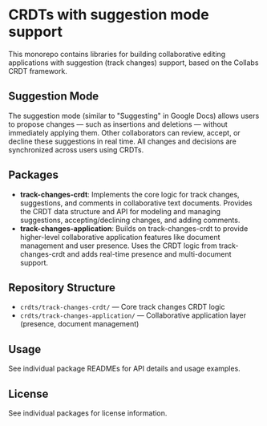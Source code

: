 # CRDTs with suggestion mode support

This monorepo contains libraries for building collaborative editing applications with suggestion (track changes) support, based on the Collabs CRDT framework.

## Suggestion Mode

The suggestion mode (similar to "Suggesting" in Google Docs) allows users to propose changes — such as insertions and deletions — without immediately applying them. Other collaborators can review, accept, or decline these suggestions in real time. All changes and decisions are synchronized across users using CRDTs.

## Packages

- **track-changes-crdt**: Implements the core logic for track changes, suggestions, and comments in collaborative text documents. Provides the CRDT data structure and API for modeling and managing suggestions, accepting/declining changes, and adding comments.
- **track-changes-application**: Builds on track-changes-crdt to provide higher-level collaborative application features like document management and user presence. Uses the CRDT logic from track-changes-crdt and adds real-time presence and multi-document support.

## Repository Structure

- `crdts/track-changes-crdt/` — Core track changes CRDT logic
- `crdts/track-changes-application/` — Collaborative application layer (presence, document management)

## Usage

See individual package READMEs for API details and usage examples.

## License

See individual packages for license information.
